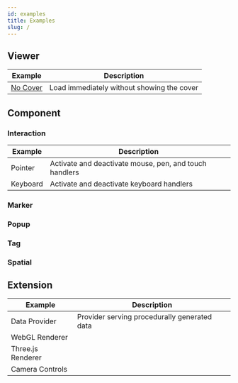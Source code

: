```yaml
---
id: examples
title: Examples
slug: /
---
```


## Viewer

| Example                        | Description                                |
| ------------------------------ | ------------------------------------------ |
| [No Cover](/examples/no-cover) | Load immediately without showing the cover |

## Component

### Interaction

| Example  | Description                                            |
| -------- | ------------------------------------------------------ |
| Pointer  | Activate and deactivate mouse, pen, and touch handlers |
| Keyboard | Activate and deactivate keyboard handlers              |

### Marker

### Popup

### Tag

### Spatial

## Extension

| Example           | Description                                  |
| ----------------- | -------------------------------------------- |
| Data Provider     | Provider serving procedurally generated data |
| WebGL Renderer    |                                              |
| Three.js Renderer |                                              |
| Camera Controls   |                                              |
